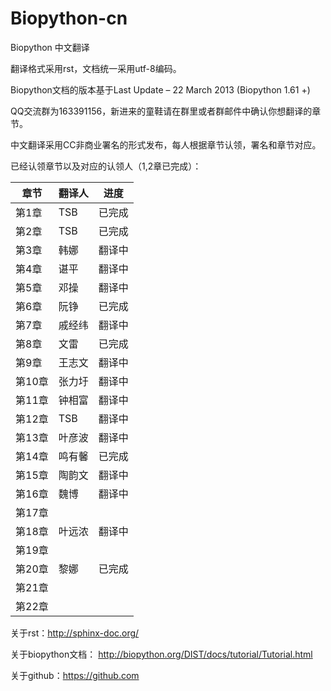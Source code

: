 Biopython-cn
============

Biopython 中文翻译

翻译格式采用rst，文档统一采用utf-8编码。  

Biopython文档的版本基于Last Update – 22 March 2013 (Biopython 1.61 +)  

QQ交流群为163391156，新进来的童鞋请在群里或者群邮件中确认你想翻译的章节。

中文翻译采用CC非商业署名的形式发布，每人根据章节认领，署名和章节对应。

已经认领章节以及对应的认领人（1,2章已完成）：

| 章节   | 翻译人  | 进度 |
| ---- | ---- | ---- |
| 第1章  | TSB  | 已完成 |
| 第2章  | TSB  | 已完成 |
| 第3章  |   韩娜  | 翻译中        |
| 第4章  |   谌平 |  翻译中   |
| 第5章  | 邓操   |  翻译中   |
| 第6章  | 阮铮   |   已完成 |
| 第7章  | 戚经纬     |翻译中   |
| 第8章  | 文雷     | 已完成  |
| 第9章  | 王志文  |翻译中  |
| 第10章 |    张力圩  |翻译中   |
| 第11章 | 钟相富  |翻译中  |
| 第12章 | TSB  |   翻译中  |
| 第13章 | 叶彦波  |    翻译中|
| 第14章 |  鸣有馨    | 已完成  |
| 第15章 | 陶韵文  |   翻译中 |
| 第16章 | 魏博     | 翻译中  |
| 第17章 |      |   |
| 第18章 | 叶远浓     | 翻译中   |
| 第19章 |      |   |
| 第20章 | 黎娜     | 已完成   |
| 第21章 |      |   |
| 第22章 |      |   |



关于rst：http://sphinx-doc.org/

关于biopython文档： http://biopython.org/DIST/docs/tutorial/Tutorial.html

关于github：https://github.com
